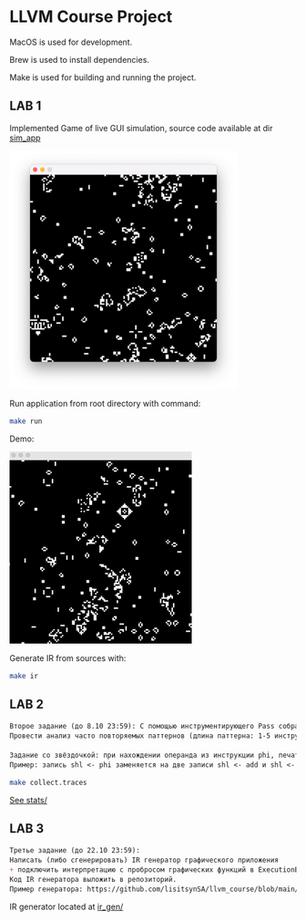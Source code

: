 # LLVM Course Project

MacOS is used for development.

Brew is used to install dependencies.

Make is used for building and running the project.

## LAB 1

Implemented Game of live GUI simulation, source code available at dir [sim_app](sim_app/)

<img src="pics/img.png" alt="demo" style="width:400px; height:auto;">

Run application from root directory with command:

```bash
make run
```

Demo:

![demo1](pics/game-of-live-demo.gif)

Generate IR from sources with:

```bash
make ir
```

## LAB 2

```md
Второе задание (до 8.10 23:59): С помощью инструментирующего Pass собрать (в рантайме) трассу исполненных IR инструкций / трассу использования инструкций (User <- Operand) графического приложения (только для логического модуля - app.c) на -O1/2/3/s (пропуская User, если это phi*). Код Pass выложить в репозиторий.
Провести анализ часто повторяемых паттернов (длина паттерна: 1-5 инструкций). Собранную статистику выложить в репозиторий.

Задание со звёздочкой: при нахождении операнда из инструкции phi, печатать инструкции, используемые в операндах phi.
Пример: запись shl <- phi заменяется на две записи shl <- add и shl <- sub, если этот phi  использует в качестве операндов add и  sub.
```

```bash
make collect.traces
```

[See stats/](stats/)

## LAB 3

```md
Третье задание (до 22.10 23:59):
Написать (либо сгенерировать) IR генератор графического приложения
+ подключить интерпретацию с пробросом графических функций в ExecutionEngine.
Код IR генератора выложить в репозиторий.
Пример генератора: https://github.com/lisitsynSA/llvm_course/blob/main/SDL/IRGen/app_ir_gen.cpp
```

IR generator located at [ir_gen/](ir_gen/)